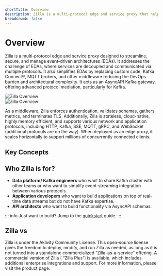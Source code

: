 ```yaml
---
shortTitle: Overview
description: Zilla is a multi-protocol edge and service proxy that helps streamline, secure, and manage event-driven architectures. This article highlights the core concepts of Zilla and give overall overview of Zilla documentation.
breadcrumb: false
---
```


# Overview

Zilla is a multi-protocol edge and service proxy designed to streamline, secure, and manage event-driven architectures (EDAs). It addresses the challenge of EDAs, where services are decoupled and communicated via multiple protocols. It also simplifies EDAs by replacing custom code, Kafka Connect®, MQTT brokers, and other middleware reducing the DevOps burden and architectural complexity. It acts as an AsyncAPI Kafka gateway, offering advanced protocol mediation, particularly for Kafka.

<div class="dark-only">
  <img src="/assets/zilla-overview-new.gif" data-duration="2000" alt="Zilla Overview" class="freeze-after-play"/>
</div>

<div class="light-only">
  <img src="/assets/zilla-overview-new-light.gif" data-duration="2000" alt="Zilla Overview" class="freeze-after-play"/>
</div>

As a middleware, Zilla enforces authentication, validates schemas, gathers metrics, and terminates TLS. Additionally, Zilla is stateless, cloud-native, highly memory efficient, and supports various network and application protocols, including HTTP, Kafka, SSE, MQTT, gRPC, and WebSocket (additional protocols are on the way). When deployed as an edge proxy, it scales horizontally to support millions of concurrently connected clients.

## Key Concepts

<div class="overview_cards">
  <VPCard
    title="Protocol"
    logo="/assets/icons/protocol.svg"
    link="./concepts/protocol/README.md"
  />

  <VPCard
    title="Proxy"
    logo="/assets/icons/proxy.svg"
    link="./concepts/proxy/http/README.md"
  />

  <VPCard
    title="Data Governance"
    logo="/assets/icons/data governance.svg"
    link="./concepts/data-governance/catalog/README.md"
  />

  <VPCard
    title="Monitoring & Observability"
    logo="/assets/icons/monitoring.svg"
    link="./concepts/monitoring-observability/metrics/README.md"
  />

  <VPCard
    title="Scalability"
    logo="/assets/icons/scalability.svg"
    link="./concepts/scalability/autoscale-zilla/autoscale-zilla-with-prometheus-metrics.md"
  />

  <VPCard
    title="Security"
    logo="/assets/icons/security.svg"
    link="./concepts/security/kafka/README.md"
  />

  <VPCard
    title="API Spec Integration"
    logo="/assets/icons/bring your own.svg"
    link="./concepts/api-spec-integration/asyncapi.md"
  />
</div>

## Who Zilla is for?

- **Data platform/ Kafka engineers** who want to share Kafka cluster with other teams or who want to simplify event-streaming integration between various protocols.
- **Application developers** who want to build applications on top of real-time data streams but do not have Kafka expertise.
- **API architects** who want to build functionality via AsyncAPI schemas.

::: info Just want to build?
Jump to the [quickstart](./getting-started/quickstart/index.md) guide.
:::

## Zilla vs <ZillaPlus/> <span style="display:none">Zilla Plus</span>

Zilla is under the Aklivity Community License. This open-source license gives the freedom to deploy, modify, and run Zilla as needed, as long as it is not turned into a standalone commercialized “Zilla-as-a-service” offering. A commercial version of Zilla (<ZillaPlus/> “Zilla Plus”) is available, which includes additional enterprise integrations and support. For more information, please visit the [<ZillaPlus/>](https://www.aklivity.io/products/zilla-plus) product page.
